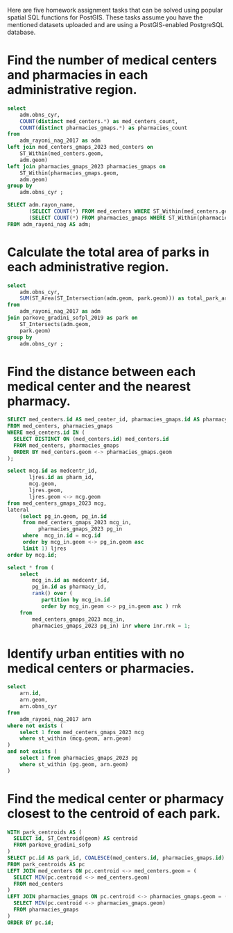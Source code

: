 Here are five homework assignment tasks that can be solved using popular spatial SQL functions for PostGIS. These tasks assume you have the mentioned datasets uploaded and are using a PostGIS-enabled PostgreSQL database.

# Find the number of medical centers and pharmacies in each administrative region.

```sql
select
	adm.obns_cyr,
	COUNT(distinct med_centers.*) as med_centers_count,
	COUNT(distinct pharmacies_gmaps.*) as pharmacies_count
from
	adm_rayoni_nag_2017 as adm
left join med_centers_gmaps_2023 med_centers on
	ST_Within(med_centers.geom,
	adm.geom)
left join pharmacies_gmaps_2023 pharmacies_gmaps on
	ST_Within(pharmacies_gmaps.geom,
	adm.geom)
group by
	adm.obns_cyr ;
```

```sql
SELECT adm.rayon_name, 
       (SELECT COUNT(*) FROM med_centers WHERE ST_Within(med_centers.geom, adm.geom)) AS med_centers_count, 
       (SELECT COUNT(*) FROM pharmacies_gmaps WHERE ST_Within(pharmacies_gmaps.geom, adm.geom)) AS pharmacies_count
FROM adm_rayoni_nag AS adm;
```

# Calculate the total area of parks in each administrative region.

```sql
select
	adm.obns_cyr,
	SUM(ST_Area(ST_Intersection(adm.geom, park.geom))) as total_park_area
from
	adm_rayoni_nag_2017 as adm
join parkove_gradini_sofpl_2019 as park on
	ST_Intersects(adm.geom,
	park.geom)
group by
	adm.obns_cyr ;
```
# Find the distance between each medical center and the nearest pharmacy.

```sql
SELECT med_centers.id AS med_center_id, pharmacies_gmaps.id AS pharmacy_id, ST_Distance(med_centers.geom, pharmacies_gmaps.geom) AS distance
FROM med_centers, pharmacies_gmaps
WHERE med_centers.id IN (
  SELECT DISTINCT ON (med_centers.id) med_centers.id
  FROM med_centers, pharmacies_gmaps
  ORDER BY med_centers.geom <-> pharmacies_gmaps.geom
);
```

```sql
select mcg.id as medcentr_id, 
	   ljres.id as pharm_id, 
       mcg.geom,
       ljres.geom,
       ljres.geom <-> mcg.geom
from med_centers_gmaps_2023 mcg,
lateral
	(select pg_in.geom, pg_in.id 
	 from med_centers_gmaps_2023 mcg_in, 
	      pharmacies_gmaps_2023 pg_in 
	 where  mcg_in.id = mcg.id
	 order by mcg_in.geom <-> pg_in.geom asc
	 limit 1) ljres
order by mcg.id;
```

```sql
select * from (
	select
		mcg_in.id as medcentr_id,
		pg_in.id as pharmacy_id,
		rank() over (
		   partition by mcg_in.id  
		   order by mcg_in.geom <-> pg_in.geom asc ) rnk
	from
		med_centers_gmaps_2023 mcg_in, 
		pharmacies_gmaps_2023 pg_in) inr where inr.rnk = 1;
```

# Identify urban entities with no medical centers or pharmacies.

```sql
select
	arn.id,
	arn.geom,
	arn.obns_cyr 
from
	adm_rayoni_nag_2017 arn 
where not exists (
	select 1 from med_centers_gmaps_2023 mcg 
	where st_within (mcg.geom, arn.geom)
) 
and not exists (
	select 1 from pharmacies_gmaps_2023 pg  
	where st_within (pg.geom, arn.geom)
)
```

# Find the medical center or pharmacy closest to the centroid of each park.

```sql
WITH park_centroids AS (
  SELECT id, ST_Centroid(geom) AS centroid
  FROM parkove_gradini_sofp
)
SELECT pc.id AS park_id, COALESCE(med_centers.id, pharmacies_gmaps.id) AS facility_id, ST_Distance(pc.centroid, COALESCE(med_centers.geom, pharmacies_gmaps.geom)) AS distance
FROM park_centroids AS pc
LEFT JOIN med_centers ON pc.centroid <-> med_centers.geom = (
  SELECT MIN(pc.centroid <-> med_centers.geom)
  FROM med_centers
)
LEFT JOIN pharmacies_gmaps ON pc.centroid <-> pharmacies_gmaps.geom = (
  SELECT MIN(pc.centroid <-> pharmacies_gmaps.geom)
  FROM pharmacies_gmaps
)
ORDER BY pc.id;
```
